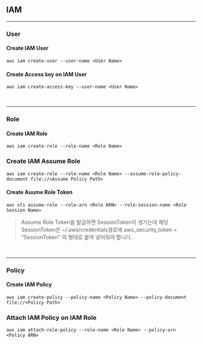 ## IAM
---
### User

#### Create IAM User
```shell
aws iam create-user --user-name <User Name>
```

#### Create Access key on IAM User
```shell
aws iam create-access-key --user-name <User Name>
```
<br>

---
### Role

#### Create IAM Role
```shell
aws iam create-role --role-name <Role Name>
```
### Create IAM Assume Role
```shell
aws iam create-role --role-name <Role Name> --assume-role-policy-document file://<Assume Policy Path>
```

#### Create Auume Role Token
```shell
aws sts assume-role --role-arn <Role ARN> --role-session-name <Role Session Name>
```
> Assume Role Token을 발급하면 SessionToken이 생기는데 해당 SessionToken은 ~/.aws/credentials경로에 aws_security_token = "SessionToken" 의 형태로 붙여 넣어줘야 합니다.

<br>

---
### Policy

#### Create IAM Policy
```shell
aws iam create-policy --policy-name <Policy Name> --policy-document file://<Policy Path>
```

### Attach IAM Policy on IAM Role
```shell
aws iam attach-role-policy --role-name <Role Name> --policy-arn <Policy ARN>
```